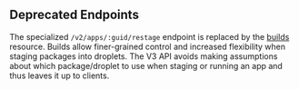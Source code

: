 ## Deprecated Endpoints

The specialized `/v2/apps/:guid/restage` endpoint is replaced by the
[builds](#builds) resource. Builds allow finer-grained control and increased
flexibility when staging packages into droplets. The V3 API avoids making
assumptions about which package/droplet to use when staging or running an app
and thus leaves it up to clients.
